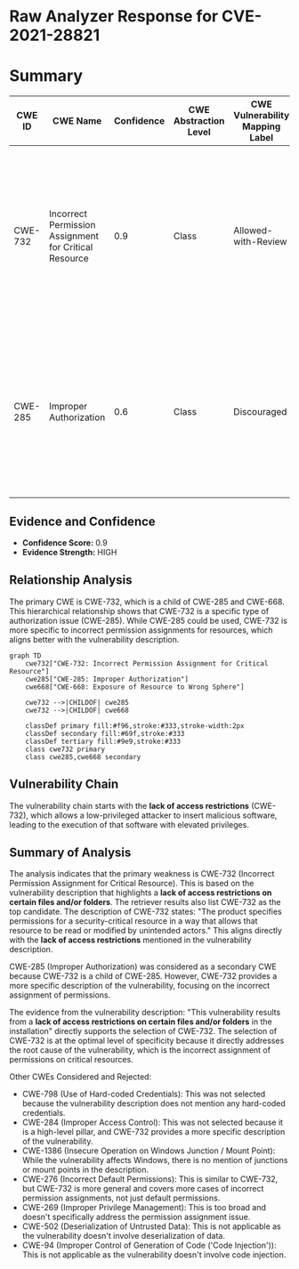 # Raw Analyzer Response for CVE-2021-28821

# Summary
| CWE ID | CWE Name | Confidence | CWE Abstraction Level | CWE Vulnerability Mapping Label | CWE-Vulnerability Mapping Notes |
|---|---|---|---|---|---|
| CWE-732 | Incorrect Permission Assignment for Critical Resource | 0.9 | Class | Allowed-with-Review | Primary CWE. The product specifies permissions for a security-critical resource in a way that allows that resource to be read or modified by unintended actors. |
| CWE-285 | Improper Authorization | 0.6 | Class | Discouraged | Secondary CWE. The product does not perform or incorrectly performs an authorization check when an actor attempts to access a resource or perform an action. |

## Evidence and Confidence

*   **Confidence Score:** 0.9
*   **Evidence Strength:** HIGH

## Relationship Analysis
The primary CWE is CWE-732, which is a child of CWE-285 and CWE-668. This hierarchical relationship shows that CWE-732 is a specific type of authorization issue (CWE-285). While CWE-285 could be used, CWE-732 is more specific to incorrect permission assignments for resources, which aligns better with the vulnerability description.

```mermaid
graph TD
    cwe732["CWE-732: Incorrect Permission Assignment for Critical Resource"]
    cwe285["CWE-285: Improper Authorization"]
    cwe668["CWE-668: Exposure of Resource to Wrong Sphere"]

    cwe732 -->|CHILDOF| cwe285
    cwe732 -->|CHILDOF| cwe668

    classDef primary fill:#f96,stroke:#333,stroke-width:2px
    classDef secondary fill:#69f,stroke:#333
    classDef tertiary fill:#9e9,stroke:#333
    class cwe732 primary
    class cwe285,cwe668 secondary
```

## Vulnerability Chain
The vulnerability chain starts with the **lack of access restrictions** (CWE-732), which allows a low-privileged attacker to insert malicious software, leading to the execution of that software with elevated privileges.

## Summary of Analysis
The analysis indicates that the primary weakness is CWE-732 (Incorrect Permission Assignment for Critical Resource). This is based on the vulnerability description that highlights a **lack of access restrictions on certain files and/or folders**. The retriever results also list CWE-732 as the top candidate. The description of CWE-732 states: "The product specifies permissions for a security-critical resource in a way that allows that resource to be read or modified by unintended actors." This aligns directly with the **lack of access restrictions** mentioned in the vulnerability description.

CWE-285 (Improper Authorization) was considered as a secondary CWE because CWE-732 is a child of CWE-285. However, CWE-732 provides a more specific description of the vulnerability, focusing on the incorrect assignment of permissions.

The evidence from the vulnerability description: "This vulnerability results from a **lack of access restrictions on certain files and/or folders** in the installation" directly supports the selection of CWE-732. The selection of CWE-732 is at the optimal level of specificity because it directly addresses the root cause of the vulnerability, which is the incorrect assignment of permissions on critical resources.

Other CWEs Considered and Rejected:

*   CWE-798 (Use of Hard-coded Credentials): This was not selected because the vulnerability description does not mention any hard-coded credentials.
*   CWE-284 (Improper Access Control): This was not selected because it is a high-level pillar, and CWE-732 provides a more specific description of the vulnerability.
*   CWE-1386 (Insecure Operation on Windows Junction / Mount Point): While the vulnerability affects Windows, there is no mention of junctions or mount points in the description.
*   CWE-276 (Incorrect Default Permissions): This is similar to CWE-732, but CWE-732 is more general and covers more cases of incorrect permission assignments, not just default permissions.
*   CWE-269 (Improper Privilege Management): This is too broad and doesn't specifically address the permission assignment issue.
*   CWE-502 (Deserialization of Untrusted Data): This is not applicable as the vulnerability doesn't involve deserialization of data.
*   CWE-94 (Improper Control of Generation of Code ('Code Injection')): This is not applicable as the vulnerability doesn't involve code injection.